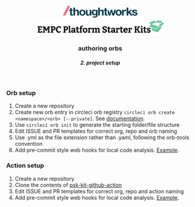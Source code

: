 <div align="center">
	<p>
		<img alt="Thoughtworks Logo" src="https://raw.githubusercontent.com/ThoughtWorks-DPS/static/master/thoughtworks_flamingo_wave.png?sanitize=true" width=200 />
    <br />
		<img alt="DPS Title" src="https://raw.githubusercontent.com/ThoughtWorks-DPS/static/master/EMPCPlatformStarterKitsImage.png" width=350/>
	</p>
  <h3>authoring orbs</h3>
  <h5>2. project setup</h5>
</div>
<br />


### Orb setup  

1. Create a new repository
2. Create new orb entry in circleci orb registry `circleci orb create <namespace>/<orb> [--private]`. See [documentation](https://circleci.com/docs/create-an-orb/).
3. Use `circleci orb init` to generate the starting folder/file structure
4. Edit ISSUE and PR templates for correct org, repo and orb naming
5. Use .yml as the file extension rather than .yaml, following the orb-tools convention
6. Add pre-commit style web hooks for local code analysis. [Example](/doc/pre-commit-config.yaml).

### Action setup

1. Create a new repository
2. Clone the contents of [psk-kit-github-action](https://github.com/ThoughtWorks-DPS/psk-kit-github-action)
4. Edit ISSUE and PR templates for correct org, repo and action naming
4. Add pre-commit style web hooks for local code analysis. [Example](/doc/pre-commit-config.yaml).
